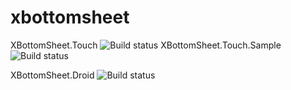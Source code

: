 # xbottomsheet

XBottomSheet.Touch ![Build status](https://build.appcenter.ms/v0.1/apps/2a487f1b-e2e0-470a-8613-691b971bf67e/branches/master/badge)
XBottomSheet.Touch.Sample ![Build status](https://build.appcenter.ms/v0.1/apps/66402bbe-a256-4709-91e3-6a4edeedaa69/branches/master/badge)


XBottomSheet.Droid ![Build status](https://build.appcenter.ms/v0.1/apps/7776b9f9-6d94-46ee-a52b-308a95474f4f/branches/master/badge)
